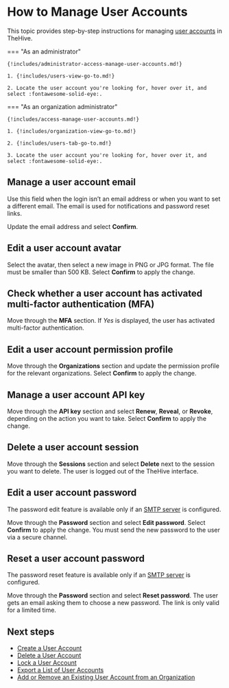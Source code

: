 # How to Manage User Accounts

This topic provides step-by-step instructions for managing [user accounts](about-user-accounts.md) in TheHive.

=== "As an administrator"

    {!includes/administrator-access-manage-user-accounts.md!}

    1. {!includes/users-view-go-to.md!}

    2. Locate the user account you're looking for, hover over it, and select :fontawesome-solid-eye:.

=== "As an organization administrator"

    {!includes/access-manage-user-accounts.md!}

    1. {!includes/organization-view-go-to.md!}

    2. {!includes/users-tab-go-to.md!}

    3. Locate the user account you're looking for, hover over it, and select :fontawesome-solid-eye:.

## Manage a user account email

Use this field when the login isn’t an email address or when you want to set a different email. The email is used for notifications and password reset links.

Update the email address and select **Confirm**.

## Edit a user account avatar

Select the avatar, then select a new image in PNG or JPG format. The file must be smaller than 500 KB. Select **Confirm** to apply the change.

## Check whether a user account has activated multi-factor authentication (MFA)

Move through the **MFA** section. If *Yes* is displayed, the user has activated multi-factor authentication.

## Edit a user account permission profile

Move through the **Organizations** section and update the permission profile for the relevant organizations. Select **Confirm** to apply the change.

## Manage a user account API key

Move through the **API key** section and select **Renew**, **Reveal**, or **Revoke**, depending on the action you want to take. Select **Confirm** to apply the change.

## Delete a user account session

Move through the **Sessions** section and select **Delete** next to the session you want to delete. The user is logged out of the TheHive interface.

## Edit a user account password

The password edit feature is available only if an [SMTP server](../../../../administration/smtp.md) is configured.

Move through the **Password** section and select **Edit password**. Select **Confirm** to apply the change. You must send the new password to the user via a secure channel.

## Reset a user account password

The password reset feature is available only if an [SMTP server](../../../../administration/smtp.md) is configured.

Move through the **Password** section and select **Reset password**. The user gets an email asking them to choose a new password. The link is only valid for a limited time.

<h2>Next steps</h2>

* [Create a User Account](add-a-user-account.md)
* [Delete a User Account](delete-a-user-account.md)
* [Lock a User Account](lock-a-user-account.md)
* [Export a List of User Accounts](export-list-user-accounts.md)
* [Add or Remove an Existing User Account from an Organization](../../../../administration/organizations/add-remove-an-existing-user-account-from-an-organization.md)